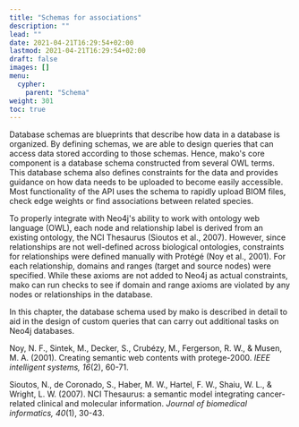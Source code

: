 ```yaml
---
title: "Schemas for associations"
description: ""
lead: ""
date: 2021-04-21T16:29:54+02:00
lastmod: 2021-04-21T16:29:54+02:00
draft: false
images: []
menu: 
  cypher:
    parent: "Schema"
weight: 301
toc: true
---
```


Database schemas are blueprints that describe how data in a database is organized. By defining schemas, we are able to design queries that can access data stored according to those schemas. Hence, mako's core component is a database schema constructed from several OWL terms. This database schema also defines constraints for the data and provides guidance on how data needs to be uploaded to become easily accessible. Most functionality of the API uses the schema to rapidly upload BIOM files, check edge weights or find associations between related species. 

To properly integrate with Neo4j's ability to work with ontology web language (OWL), each node and relationship label is derived from an existing ontology, the NCI Thesaurus (Sioutos et al., 2007). However, since relationships are not well-defined across biological ontologies, constraints for relationships were defined manually with Protégé (Noy et al., 2001). For each relationship, domains and ranges (target and source nodes) were specified. While these axioms are not added to Neo4j as actual constraints, mako can run checks to see if domain and range axioms are violated by any nodes or relationships in the database. 

In this chapter, the database schema used by mako is described in detail to aid in the design of custom queries that can carry out additional tasks on Neo4j databases. 

Noy, N. F., Sintek, M., Decker, S., Crubézy, M., Fergerson, R. W., & Musen, M. A. (2001). Creating semantic web contents with protege-2000. <i>IEEE intelligent systems, 16</i>(2), 60-71.

Sioutos, N., de Coronado, S., Haber, M. W., Hartel, F. W., Shaiu, W. L., & Wright, L. W. (2007). NCI Thesaurus: a semantic model integrating cancer-related clinical and molecular information. <i>Journal of biomedical informatics, 40</i>(1), 30-43.